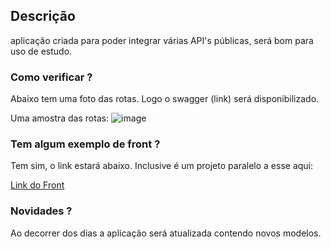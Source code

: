 ## Descrição

aplicação criada para poder integrar várias API's públicas, será bom para uso de estudo.

### Como verificar ?

Abaixo tem uma foto das rotas. Logo o swagger (link) será disponibilizado.

Uma amostra das rotas:
![image](https://github.com/josemarioleite/api-public/assets/31426252/9e3a2a85-2d11-4160-b9bb-2deac85dcc98)


### Tem algum exemplo de front ?

Tem sim, o link estará abaixo. Inclusive é um projeto paralelo a esse aqui:

[Link do Front](https://public-api-s-front.vercel.app/)



### Novidades ?

Ao decorrer dos dias a aplicação será atualizada contendo novos modelos.
